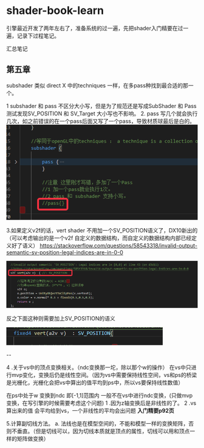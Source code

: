 # shader-book-learn
引擎最近开发了两年左右了，准备系统的过一遍，先把shader入门精要在过一遍，记录下过程笔记。


汇总笔记

## 第五章
subshader 类似 direct X 中的techniques 一样，在多pass种找到最合适的那一个。

1 subshader 和 pass 不区分大小写，但是为了规范还是写成SubShader 和 Pass
测试发现SV_POSITION 和 SV_Target 大小写也不影响。
2. pass 写几个就会执行几次，如之前错误的在一个pass后面又写了一个pass，导致材质球最后是白的。
![alt text](https://github.com/AvatarGuo/shader-book-learn/blob/main/pictures/chapter5-1.png)

3.如果定义v2f的话，vert shader 不用加一个SV_POSITION语义了，DX10新出的（可以考虑输出的是一个v2f 自定义的数据结构，而自定义的数据结构内部已经定义好了语义）
https://stackoverflow.com/questions/58543318/invalid-output-semantic-sv-position-legal-indices-are-in-0-0

![alt text](https://github.com/AvatarGuo/shader-book-learn/blob/main/pictures/chapter5-3.png)

反之下面这种则需要加上SV_POSITION的语义

![alt text](https://github.com/AvatarGuo/shader-book-learn/blob/main/pictures/chapter5-3-2.png)


--


4 .关于vs中的顶点变换相关。（ndc变换那一坨，除以那个w的操作）
在vs中只进行mvp变化，变换后仍是线性空间。（因为vs中需要保持线性空间，vs和ps的桥梁是光栅化，光栅化会把vs中算出的值平均到ps中，所以vs要保持线性数值）

在ps中处于w 变换到ndc 即[-1,1]范围内
一般不在vs中进行ndc变换，(只做mvp变换，在写引擎的时候需要考虑这个问题)
1 .因为z轴变换后是非线性的了。
 2 .vs算出来的值 会平均给到vs，一个非线性的平均会出问题
 **入门精要p92页**

5.计算副切线方法。
a. 法线也是在模型空间的，不能和模型一样的变换矩阵，否则不垂直。（但是切线可以，因为切线本质就是顶点的属性，切线可以用和顶点一样的矩阵做变换）
